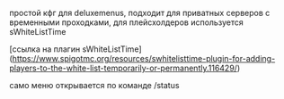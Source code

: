 простой кфг для deluxemenus, подходит для приватных серверов с временными проходками, для плейсхолдеров используется sWhiteListTime 

[ссылка на плагин sWhiteListTime]
(https://www.spigotmc.org/resources/swhitelisttime-plugin-for-adding-players-to-the-white-list-temporarily-or-permanently.116429/)

само меню открывается по команде /status
